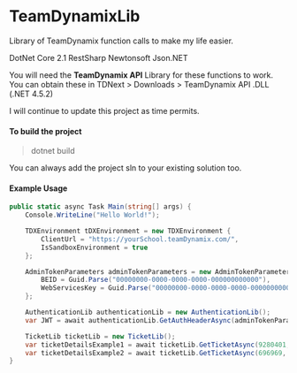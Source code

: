 # TeamDynamixLib
Library of TeamDynamix function calls to make my life easier.

DotNet Core 2.1
RestSharp
Newtonsoft Json.NET

You will need the **TeamDynamix API** Library for these functions to work. You can obtain these in TDNext > Downloads > TeamDynamix API .DLL (.NET 4.5.2) 

I will continue to update this project as time permits.

#### To build the project
> dotnet build

You can always add the project sln to your existing solution too.

#### Example Usage
```csharp
public static async Task Main(string[] args) {
    Console.WriteLine("Hello World!");

    TDXEnvironment tDXEnvironment = new TDXEnvironment {
        ClientUrl = "https://yourSchool.teamDynamix.com/",
        IsSandboxEnvironment = true
    };

    AdminTokenParameters adminTokenParameters = new AdminTokenParameters {
        BEID = Guid.Parse("00000000-0000-0000-0000-000000000000"),
        WebServicesKey = Guid.Parse("00000000-0000-0000-0000-000000000000")
    };

    AuthenticationLib authenticationLib = new AuthenticationLib();
    var JWT = await authenticationLib.GetAuthHeaderAsync(adminTokenParameters, tDXEnvironment);

    TicketLib ticketLib = new TicketLib();
    var ticketDetailsExample1 = await ticketLib.GetTicketAsync(9280401, 431, JWT, tDXEnvironment);
    var ticketDetailsExample2 = await ticketLib.GetTicketAsync(696969, 500, JWT, tDXEnvironment);
}
```
